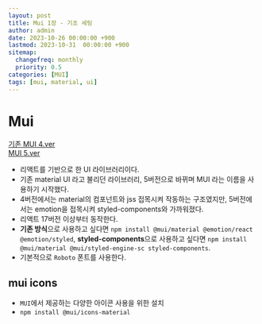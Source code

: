 ```yaml
---
layout: post
title: Mui 1장 - 기초 세팅
author: admin
date: 2023-10-26 00:00:00 +900
lastmod: 2023-10-31  00:00:00 +900
sitemap:
  changefreq: monthly
  priority: 0.5
categories: [MUI]
tags: [mui, material, ui]
---
```


# Mui

[기존 MUI 4.ver](https://v4.mui.com/getting-started/usage/)<br>
[MUI 5.ver]()

- 리액트를 기반으로 한 UI 라이브러리이다.
- 기존 material UI 라고 불리던 라이브러리, 5버전으로 바뀌며 MUI 라는 이름을 사용하기 시작했다.
- 4버전에서는 material의 컴포넌트와 jss 접목시켜 작동하는 구조였지만, 5버전에서는 emotion을 접목시켜 styled-components와 가까워졌다.
- 리액트 17버전 이상부터 동작한다.
- **기존 방식**으로 사용하고 싶다면 `npm install @mui/material @emotion/react @emotion/styled`, **styled-components**으로 사용하고 싶다면 `npm install @mui/material @mui/styled-engine-sc styled-components`.
- 기본적으로 `Roboto` 폰트를 사용한다.

## mui icons

- `MUI`에서 제공하는 다양한 아이콘 사용을 위한 설치
- `npm install @mui/icons-material`
